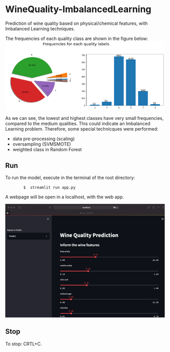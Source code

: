 # WineQuality-ImbalancedLearning
Prediction of wine quality based on physical/chemical features, with Imbalanced Learning techniques.

The frequencies of each quality class are shown in the figure below:
![](images/target_label_frequencies.png)

As we can see, the lowest and highest classes have very small frequencies, compared to the medium qualities. This could indicate an Imbalanced Learning problem. Therefore, some special technicques were performed:
- data pre-processing (scaling)
- oversampling (SVMSMOTE)
- weighted class in Random Forest


## Run

To run the model, execute in the terminal of the root directory:

            $  streamlit run app.py

A webpage will be open in a localhost, with the web app.

![](images/webpage_sample.png)

## Stop

To stop: CRTL+C.
